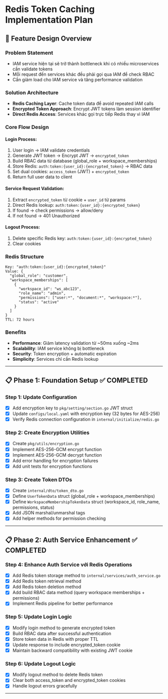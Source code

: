 # Redis Token Caching Implementation Plan

## 🎯 **Feature Design Overview**

### **Problem Statement**
- IAM service hiện tại sẽ trở thành bottleneck khi có nhiều microservices cần validate tokens
- Mỗi request đến services khác đều phải gọi qua IAM để check RBAC
- Cần giảm load cho IAM service và tăng performance validation

### **Solution Architecture**
- **Redis Caching Layer**: Cache token data để avoid repeated IAM calls
- **Encrypted Token Approach**: Encrypt JWT tokens làm session identifier
- **Direct Redis Access**: Services khác gọi trực tiếp Redis thay vì IAM

### **Core Flow Design**

#### **Login Process:**
1. User login → IAM validate credentials
2. Generate JWT token → Encrypt JWT → `encrypted_token`
3. Build RBAC data từ database (global_role + workspace_memberships)
4. Store Redis: `auth:token:{user_id}:{encrypted_token}` → RBAC data
5. Set dual cookies: `access_token` (JWT) + `encrypted_token`
6. Return full user data to client

#### **Service Request Validation:**
1. Extract `encrypted_token` từ cookie + `user_id` từ params
2. Direct Redis lookup: `auth:token:{user_id}:{encrypted_token}`
3. If found → check permissions → allow/deny
4. If not found → 401 Unauthorized

#### **Logout Process:**
1. Delete specific Redis key: `auth:token:{user_id}:{encrypted_token}`
2. Clear cookies

### **Redis Structure**
```
Key: "auth:token:{user_id}:{encrypted_token}"
Value: {
  "global_role": "customer",
  "workspace_memberships": [
    {
      "workspace_id": "ws_abc123",
      "role_name": "admin",
      "permissions": ["user:*", "document:*", "workspace:*"],
      "status": "active"
    }
  ]
}
TTL: 72 hours
```

### **Benefits**
- **Performance**: Giảm latency validation từ ~50ms xuống ~2ms
- **Scalability**: IAM service không bị bottleneck
- **Security**: Token encryption + automatic expiration
- **Simplicity**: Services chỉ cần Redis lookup

---

## 📋 **Phase 1: Foundation Setup** ✅ **COMPLETED**

### **Step 1: Update Configuration**
- [x] Add encryption key to `pkg/setting/section.go` JWT struct
- [x] Update `configs/local.yaml` with encryption key (32 bytes for AES-256)
- [x] Verify Redis connection configuration in `internal/initialize/redis.go`

### **Step 2: Create Encryption Utilities**
- [x] Create `pkg/utils/encryption.go`
- [x] Implement AES-256-GCM encrypt function
- [x] Implement AES-256-GCM decrypt function
- [x] Add error handling for encryption failures
- [x] Add unit tests for encryption functions

### **Step 3: Create Token DTOs**
- [x] Create `internal/dto/token_dto.go`
- [x] Define `UserTokenData` struct (global_role + workspace_memberships)
- [x] Define `WorkspaceMembershipTokenData` struct (workspace_id, role_name, permissions, status)
- [x] Add JSON marshal/unmarshal tags
- [x] Add helper methods for permission checking

---

## 📋 **Phase 2: Auth Service Enhancement** ✅ **COMPLETED**

### **Step 4: Enhance Auth Service với Redis Operations**
- [x] Add Redis token storage method to `internal/services/auth_service.go`
- [x] Add Redis token retrieval method
- [x] Add Redis token deletion method
- [x] Add build RBAC data method (query workspace memberships + permissions)
- [x] Implement Redis pipeline for better performance

### **Step 5: Update Login Logic**
- [x] Modify login method to generate encrypted token
- [x] Build RBAC data after successful authentication
- [x] Store token data in Redis with proper TTL
- [x] Update response to include encrypted_token cookie
- [x] Maintain backward compatibility with existing JWT cookie

### **Step 6: Update Logout Logic**
- [x] Modify logout method to delete Redis token
- [x] Clear both access_token and encrypted_token cookies
- [x] Handle logout errors gracefully

---
